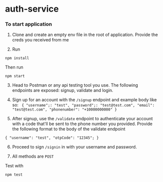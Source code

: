 # auth-service

### To start application

1. Clone and create an empty env file in the root of application. Provide the creds you received from me

2. Run

`npm install` 

Then run

`npm start`

3. Head to Postman or any api testing tool you use. The following endpoints are exposed: signup, validate and login.

4. Sign up for an account with the `/signup` endpoint and example body like so:
` 
  {
    "username";: "test",
    "password";: "test@test.com",
    "email": "test@test.com",
    "phonenumber": "+10000000000"
  }
`

5. After signup, use the `/validate` endpoint to authenticate your account with a code that'll be sent to the phone number you provided.
Provide the following format to the body of the validate endpoint

`
  {
    "username": "test",
    "otpCode": "12345";
  }
`

6. Proceed to sign `/signin` in with your username and password.


7. All methods are `POST` 



Test with

`npm test`
